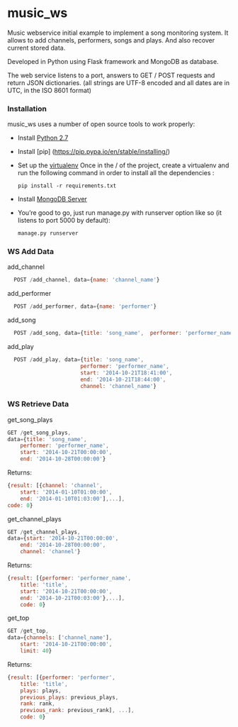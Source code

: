 # music_ws
Music webservice initial example to implement a song monitoring system. It allows to add channels, performers, songs and plays. And also recover current stored data.

Developed in Python using Flask framework and MongoDB as database.


The web service listens to a port, answers to GET / POST requests and return JSON dictionaries.
(all strings are UTF-8 encoded and all dates are in UTC, in the ISO 8601 format)


### Installation

music_ws uses a number of open source tools to work properly:

* Install [Python 2.7](https://www.python.org/download/releases/2.7/)
* Install [pip] (https://pip.pypa.io/en/stable/installing/)
* Set up the [virtualenv](http://docs.python-guide.org/en/latest/dev/virtualenvs/) Once in the / of the project, create a virtualenv and run the following command in order to install all the dependencies :
   ```
   pip install -r requirements.txt
   ```
* Install [MongoDB Server](https://docs.mongodb.com/manual/tutorial/install-mongodb-on-windows/)
* You’re good to go, just run manage.py with runserver option like so (it listens to port 5000 by default):

   ```sh
   manage.py runserver 
   ```
 
### WS Add Data
 
add_channel
```javascript
  POST /add_channel, data={name: 'channel_name'}
```
add_performer
```javascript
  POST /add_performer, data={name: 'performer'}
```  
add_song
```javascript
  POST /add_song, data={title: 'song_name',  performer: 'performer_name'}
```
add_play
```javascript
  POST /add_play, data={title: 'song_name',
                       performer: 'performer_name',
                       start: '2014-10-21T18:41:00',
                       end: '2014-10-21T18:44:00',
                       channel: 'channel_name'}
``` 
### WS Retrieve Data

get_song_plays
```javascript
GET /get_song_plays,
data={title: 'song_name',
    performer: 'performer_name',
    start: '2014-10-21T00:00:00',
    end: '2014-10-28T00:00:00'}
```     
Returns:
```javascript
{result: [{channel: 'channel',
    start: '2014-01-10T01:00:00',
    end: '2014-01-10T01:03:00'],...],
code: 0}
```

get_channel_plays
```javascript
GET /get_channel_plays,
data={start: '2014-10-21T00:00:00',
    end: '2014-10-28T00:00:00',
    channel: 'channel'}
```
Returns:
```javascript
{result: [{performer: 'performer_name',
    title: 'title',
    start: '2014-10-21T00:00:00',
    end: '2014-10-21T00:03:00'},...],
    code: 0}
```

get_top
```javascript
GET /get_top,
data={channels: ['channel_name'],
    start: '2014-10-21T00:00:00',
    limit: 40}
```

Returns:
```javascript
{result: [{performer: 'performer',
    title: 'title',
    plays: plays,
    previous_plays: previous_plays,
    rank: rank,
    previous_rank: previous_rank], ...],
    code: 0}
```
